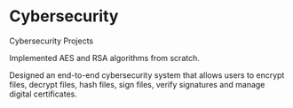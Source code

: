 # Cybersecurity
 Cybersecurity Projects
 
 Implemented AES and RSA algorithms from scratch.
 
 Designed an end-to-end cybersecurity system that allows users to encrypt files, decrypt files, hash files, sign files, verify signatures and manage digital certificates.
